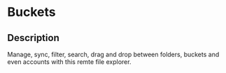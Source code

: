 # Buckets

## Description

Manage, sync, filter, search, drag and drop between folders, buckets and even accounts
with this remte file explorer.


